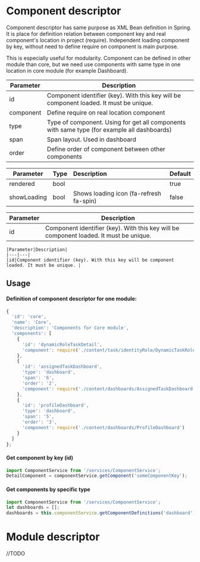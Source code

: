 # Component descriptor

  Component descriptor has same purpose as XML Bean definition in Spring.
  It is place for definition relation between component key and real component's location in project (require).
  Independent loading component by key, without need to define require on component is main purpose.

  This is especially useful for modularity. Component can be defined in other module than core, but we need use components with same type in one location in core module (for example Dashboard).


| Parameter | Description                                                                                 |
|-----------|---------------------------------------------------------------------------------------------|
| id        | Component identifier (key). With this key will be component loaded. It must be unique.      |
| component | Define require on real location component                                                   |
| type      | Type of component. Using for get all components with same type (for example all dashboards) |
| span      | Span layout. Used in dashboard                                                              |
| order     | Define order of component between other components                                          |

  | Parameter | Type | Description | Default  |
  | --- | :--- | :--- | :--- |
  | rendered  | bool |  | true |
  | showLoading  | bool | Shows loading icon  (fa-refresh fa-spin) | false |

  | Parameter | Description                                                                                 |
  |-----------|---------------------------------------------------------------------------------------------|
  | id        | Component identifier (key). With this key will be component loaded. It must be unique.      |

    |Parameter|Description|
    |---|---|
    |id|Component identifier (key). With this key will be component loaded. It must be unique. |



## Usage

#### Definition of component descriptor for one module:
```javascript
{
  'id': 'core',
  'name': 'Core',
  'description': 'Components for Core module',
  'components': [
    {
      'id': 'dynamicRoleTaskDetail',
      'component': require('./content/task/identityRole/DynamicTaskRoleDetail')
    },
    {
      'id': 'assignedTaskDashboard',
      'type': 'dashboard',
      'span': '6',
      'order': '2',
      'component': require('./content/dashboards/AssignedTaskDashboard')
    },
    {
      'id': 'profileDashboard',
      'type': 'dashboard',
      'span': '5',
      'order': '3',
      'component': require('./content/dashboards/ProfileDashboard')
    }
  ]
};
```

#### Get component by key (id)

```javascript
import ComponentService from '/services/ComponentService';
DetailComponent = componentService.getComponent('someComponentKey');
```

#### Get components by specific type

```javascript
import ComponentService from '/services/ComponentService';
let dashboards = [];
dashboards = this.componentService.getComponentDefinitions('dashboard');
```

# Module descriptor
//TODO
